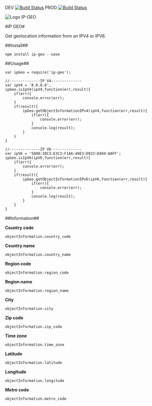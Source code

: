 DEV [![Build Status](https://travis-ci.org/damienmarchandfr/ip-geo.svg?branch=dev)](https://travis-ci.org/damienmarchandfr/ip-geo)
PROD [![Build Status](https://travis-ci.org/damienmarchandfr/ip-geo.svg?branch=master)](https://travis-ci.org/damienmarchandfr/ip-geo)

![Logo IP-GEO](http://img11.hostingpics.net/pics/233012geoip.png)


#IP GEO#

Get geolocation information from an IPV4 or IPV6.

##Install##

    npm install ip-geo --save



##Usage##

    var ipGeo = require('ip-geo');

	//--------------IP V4--------------
	var ipV4 = '8.8.8.8';
	ipGeo.isIpV4(ipV4,function(err,result){
		if(err){
			console.error(err);
		}
		if(result){
			ipGeo.getObjectInformationIPv4(ipV4,function(err,result){
				if(err){
					console.error(err);
				}
				console.log(result);
			}
		}
	}
	
	//--------------IP V6--------------
	var ipV6 = '5800:10C3:E3C3:F1AA:48E3:D923:D494:AAFF';
	ipGeo.isIpV6(ipV6,function(err,result){
		if(err){
			console.error(err);
		}
		if(result){
			ipGeo.getObjectInformationIPv6(ipV6,function(err,result){
				if(err){
					console.error(err);
				}
				console.log(result);
			}
		}
	}


##Information##

**Country code**

	objectInformation.country_code

**Country name** 

	objectInformation.country_name

**Region code**

	objectInformation.region_code

**Region name**

	objectInformation.region_name

**City**

    objectInformation.city

**Zip code**

	objectInformation.zip_code

**Time zone**

	objectInformation.time_zone

**Latitude**

	objectInformation.latitude

**Longitude**

	objectInformation.longitude

**Metro code**

	objectInformation.metro_code